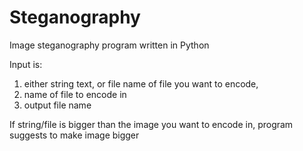 # Steganography
Image steganography program written in Python

Input is:
1. either string text, or file name of file you want to encode,
2. name of file to encode in
3. output file name

If string/file is bigger than the image you want to encode in, program suggests to make image bigger
